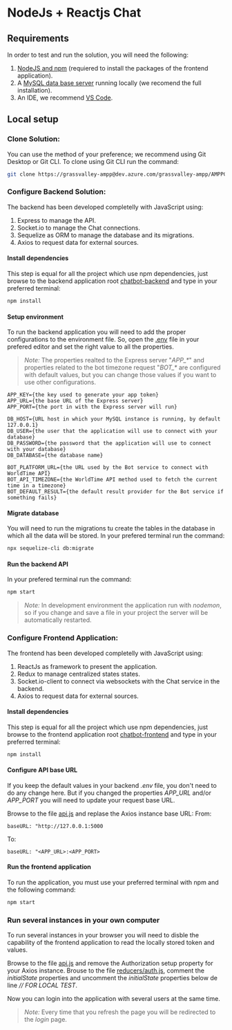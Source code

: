 # NodeJs + Reactjs Chat

## Requirements

In order to test and run the solution, you will need the following:

1. [NodeJS and npm](https://nodejs.org/en/) (requiered to install the packages of the frontend application).
2. A [MySQL data base server](https://dev.mysql.com/downloads/) running locally (we recomend the full installation).
4. An IDE, we recommend [VS Code](https://code.visualstudio.com/download).


## Local setup 

### Clone Solution: 
You can use the method of your preference; we recommend using Git Desktop or Git CLI. 
To clone using Git CLI run the command:
```bash
git clone https://grassvalley-ampp@dev.azure.com/grassvalley-ampp/AMPPCore/_git/gv.ampp.services.computecontrol.git
```


### Configure Backend Solution: 
The backend has been developed completelly with JavaScript using: 

1. Express to manage the API.
2. Socket.io to manage the Chat connections.
3. Sequelize as ORM to manage the database and its migrations.
4. Axios to request data for external sources. 

#### Install dependencies 
This step is equal for all the project which use npm dependencies, just browse to the backend application root [chatbot-backend](/chatbot-backend) and type in your preferred terminal:
```bash
npm install 
```

#### Setup environment
To run the backend application you will need to add the proper configurations to the environment file. So, open the [.env](/chatbot-backend/.env) file in your prefered editor and set the right value to all the properties. 
>_Note:_ The properties realted to the Express server "_APP\_*_" and properties related to the bot timezone request "_BOT\_*_ are configured with default values, but you can change those values if you want to use other configurations. 

```
APP_KEY={the key used to generate your app token}
APP_URL={the base URL of the Express server}
APP_PORT={the port in with the Express server will run}

DB_HOST={URL host in which your MySQL instance is running, by default 127.0.0.1}
DB_USER={the user that the application will use to connect with your database}
DB_PASSWORD={the password that the application will use to connect with your database}
DB_DATABASE={the database name}

BOT_PLATFORM_URL={the URL used by the Bot service to connect with WorldTime API}
BOT_API_TIMEZONE={the WorldTime API method used to fetch the current time in a timezone}
BOT_DEFAULT_RESULT={the default result provider for the Bot service if something fails}
```

#### Migrate database
You will need to run the migrations tu create the tables in the database in which all the data will be stored.
In your prefered terminal run the command:

```bash
npx sequelize-cli db:migrate
```

#### Run the backend API 
In your prefered terminal run the command:
```bash
npm start
```
> _Note:_ In development environment the application run with _nodemon_, so if you change and save a file in your project the server will be automatically restarted.


### Configure Frontend Application: 
The frontend has been developed completelly with JavaScript using: 

1. ReactJs as framework to present the application.
2. Redux to manage centralized states states.
3. Socket.io-client to connect via websockets with the Chat service in the backend.
4. Axios to request data for external sources.

#### Install dependencies
This step is equal for all the project which use npm dependencies, just browse to the frontend application root [chatbot-frontend](/chatbot-frontend) and type in your preferred terminal:
```bash
npm install 
```

#### Configure API base URL
If you keep the default values in your backend _.env_ file, you don't need to do any change here. But if you changed the properties _APP\_URL_ and/or _APP\_PORT_ you will need to update your request base URL.

Browse to the file [api.js](/chatbot-forntend/src/services/api.js) and replase the Axios instance base URL:
From:
```
baseURL: "http://127.0.0.1:5000
```

To:
```
baseURL: "<APP_URL>:<APP_PORT>
```
 
#### Run the frontend application 
To run the application, you must use your preferred terminal with npm and the following command:
```bash
npm start 
```

### Run several instances in your own computer
To run several instances in your browser you will need to disble the capability of the frontend application to read the locally stored token and values.

Browse to the file [api.js](/chatbot-forntend/src/services/api.js) and remove the Authorization setup property for your Axios instance.
Brouse to the file [reducers/auth.js](/chatbot-forntend/src/store/reducers/auth.js), comment the _initialState_ properties and uncomment the _initialState_ properties below de line _// FOR LOCAL TEST_.

Now you can login into the application with several users at the same time.
>_Note:_ Every time that you refresh the page you will be redirected to the _login_ page.